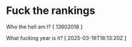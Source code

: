 # Fuck the rankings

Who the hell am I?
{ 13602018 }

What fucking year is it?
[ 2025-03-19T16:13:20Z ]
